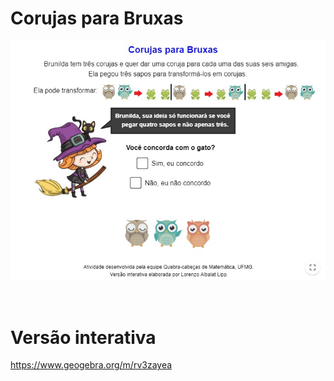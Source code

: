 # Corujas para Bruxas

![](preview.jpg)

<br>

# Versão interativa

https://www.geogebra.org/m/rv3zayea